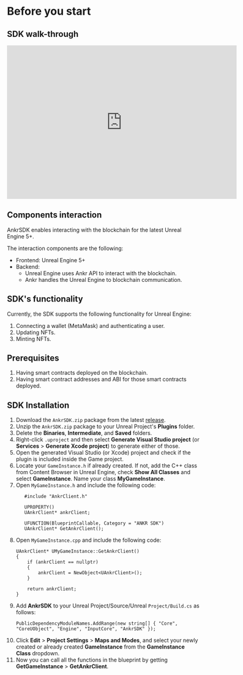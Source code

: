 # Before you start
## SDK walk-through

<iframe width="600" height="400" src="https://www.youtube.com/embed/lvhW_9y2lEc" title="YouTube video player" frameborder="0" allow="accelerometer; autoplay; clipboard-write; encrypted-media; gyroscope; picture-in-picture" allowfullscreen></iframe>

## Components interaction

AnkrSDK enables interacting with the blockchain for the latest Unreal Engine 5+.

The interaction components are the following:

* Frontend: Unreal Engine 5+
* Backend:
  * Unreal Engine uses Ankr API to interact with the blockchain.
  * Ankr handles the Unreal Engine to blockchain communication.

## SDK's functionality

Currently, the SDK supports the following functionality for Unreal Engine:

1. Connecting a wallet (MetaMask) and authenticating a user.
2. Updating NFTs.
3. Minting NFTs.

## Prerequisites

1. Having smart contracts deployed on the blockchain.
2. Having smart contract addresses and ABI for those smart contracts deployed.

## SDK Installation

1. Download the `AnkrSDK.zip` package from the latest [release](https://github.com/Ankr-network/game-unreal-sdk/releases).
2. Unzip the `AnkrSDK.zip` package to your Unreal Project's **Plugins** folder.
3. Delete the **Binaries**, **Intermediate**, and **Saved** folders.
4. Right-click `.uproject` and then select **Generate Visual Studio project** (or **Services** > **Generate Xcode project**) to generate either of those.
5. Open the generated Visual Studio (or Xcode) project and check if the plugin is included inside the Game project.
6. Locate your `GameInstance.h` if already created. If not, add the C++ class from Content Browser in Unreal Engine, check **Show All Classes** and select **GameInstance**. Name your class **MyGameInstance**.
7. Open `MyGameInstance.h` and include the following code:
    ```
       #include "AnkrClient.h"
    
       UPROPERTY()
       UAnkrClient* ankrClient;
    
       UFUNCTION(BlueprintCallable, Category = "ANKR SDK")
       UAnkrClient* GetAnkrClient();
    ```
8. Open `MyGameInstance.cpp` and include the following code:
    ```
    UAnkrClient* UMyGameInstance::GetAnkrClient()
    {
        if (ankrClient == nullptr)
        {
            ankrClient = NewObject<UAnkrClient>();
        }
    
        return ankrClient;
    }
    ```
9. Add **AnkrSDK** to your Unreal Project/Source/Unreal `Project/Build.cs` as follows:
    ```
    PublicDependencyModuleNames.AddRange(new string[] { "Core", "CoreUObject", "Engine", "InputCore", "AnkrSDK" });
    ```
10. Click **Edit** > **Project Settings** > **Maps and Modes**, and select your newly created or already created **GameInstance** from the **GameInstance Class** dropdown.
11. Now you can call all the functions in the blueprint by getting **GetGameInstance** > **GetAnkrClient**.